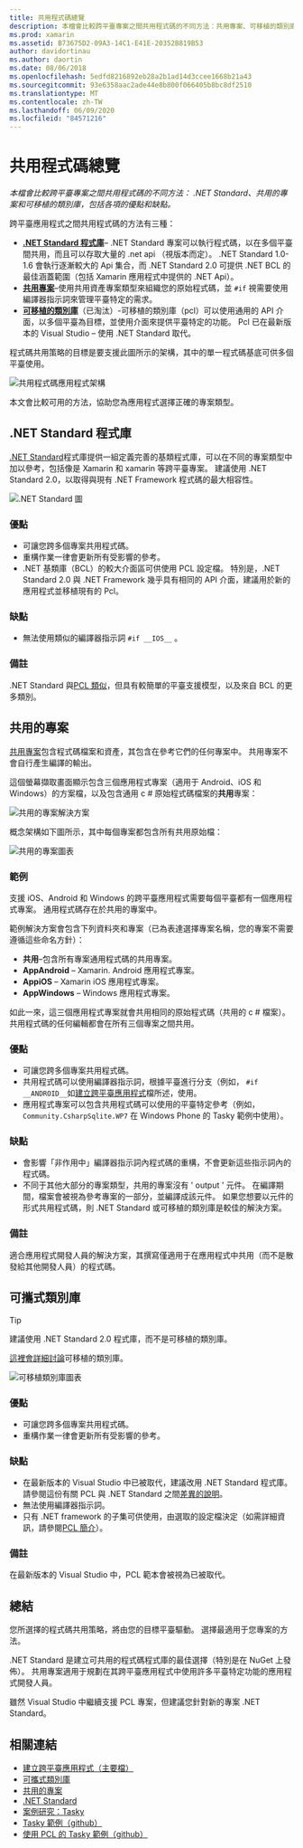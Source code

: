 ```yaml
---
title: 共用程式碼總覽
description: 本檔會比較跨平臺專案之間共用程式碼的不同方法：共用專案、可移植的類別庫和 .NET Standard，包括每一項的優點和缺點。
ms.prod: xamarin
ms.assetid: B73675D2-09A3-14C1-E41E-20352B819B53
author: davidortinau
ms.author: daortin
ms.date: 08/06/2018
ms.openlocfilehash: 5edfd8216892eb28a2b1ad14d3ccee1668b21a43
ms.sourcegitcommit: 93e6358aac2ade44e8b800f066405b8bc8df2510
ms.translationtype: MT
ms.contentlocale: zh-TW
ms.lasthandoff: 06/09/2020
ms.locfileid: "84571216"
---
```

# <a name="sharing-code-overview"></a>共用程式碼總覽

_本檔會比較跨平臺專案之間共用程式碼的不同方法： .NET Standard、共用的專案和可移植的類別庫，包括各項的優點和缺點。_

跨平臺應用程式之間共用程式碼的方法有三種：

- [**.NET Standard 程式庫**](#Net_Standard)– .NET Standard 專案可以執行程式碼，以在多個平臺間共用，而且可以存取大量的 .net api （視版本而定）。 .NET Standard 1.0-1.6 會執行逐漸較大的 Api 集合，而 .NET Standard 2.0 可提供 .NET BCL 的最佳涵蓋範圍（包括 Xamarin 應用程式中提供的 .NET Api）。
- [**共用專案**](#Shared_Projects)–使用共用資產專案類型來組織您的原始程式碼，並 `#if` 視需要使用編譯器指示詞來管理平臺特定的需求。
- [**可移植的類別庫**](#Portable_Class_Libraries)（已淘汰）-可移植的類別庫（pcl）可以使用通用的 API 介面，以多個平臺為目標，並使用介面來提供平臺特定的功能。 Pcl 已在最新版本的 Visual Studio &ndash; 使用 .NET Standard 取代。

程式碼共用策略的目標是要支援此圖所示的架構，其中的單一程式碼基底可供多個平臺使用。

 ![共用程式碼應用程式架構](code-sharing-images/conceptualarchitecture.png "共用程式碼應用程式架構")

本文會比較可用的方法，協助您為應用程式選擇正確的專案類型。

<a name="Net_Standard"></a>

## <a name="net-standard-libraries"></a>.NET Standard 程式庫

[.NET Standard](~/cross-platform/app-fundamentals/net-standard.md)程式庫提供一組定義完善的基類程式庫，可以在不同的專案類型中加以參考，包括像是 Xamarin 和 xamarin 等跨平臺專案。 建議使用 .NET Standard 2.0，以取得與現有 .NET Framework 程式碼的最大相容性。

![.NET Standard 圖](code-sharing-images/netstandard.png ".NET Standard 圖")

### <a name="benefits"></a>優點

- 可讓您跨多個專案共用程式碼。
- 重構作業一律會更新所有受影響的參考。
- .NET 基類庫（BCL）的較大介面區可供使用 PCL 設定檔。 特別是，.NET Standard 2.0 與 .NET Framework 幾乎具有相同的 API 介面，建議用於新的應用程式並移植現有的 Pcl。

### <a name="disadvantages"></a>缺點

- 無法使用類似的編譯器指示詞 `#if __IOS__` 。

### <a name="remarks"></a>備註

.NET Standard 與[PCL 類似](https://docs.microsoft.com/dotnet/standard/net-standard#comparison-to-portable-class-libraries)，但具有較簡單的平臺支援模型，以及來自 BCL 的更多類別。

<a name="Shared_Projects"></a>

## <a name="shared-projects"></a>共用的專案

[共用專案](~/cross-platform/app-fundamentals/shared-projects.md)包含程式碼檔案和資產，其包含在參考它們的任何專案中。 共用專案不會自行產生編譯的輸出。

這個螢幕擷取畫面顯示包含三個應用程式專案（適用于 Android、iOS 和 Windows）的方案檔，以及包含通用 c # 原始程式碼檔案的**共用**專案：

![共用的專案解決方案](code-sharing-images/sharedsolution.png "共用的專案解決方案")

概念架構如下圖所示，其中每個專案都包含所有共用原始檔：

![共用的專案圖表](code-sharing-images/sharedassetproject.png "共用的專案圖表")

### <a name="example"></a>範例

支援 iOS、Android 和 Windows 的跨平臺應用程式需要每個平臺都有一個應用程式專案。 通用程式碼存在於共用的專案中。

範例解決方案會包含下列資料夾和專案（已為表達選擇專案名稱，您的專案不需要遵循這些命名方針）：

- **共用**–包含所有專案通用程式碼的共用專案。
- **AppAndroid** – Xamarin. Android 應用程式專案。
- **AppiOS** – Xamarin iOS 應用程式專案。
- **AppWindows** – Windows 應用程式專案。

如此一來，這三個應用程式專案就會共用相同的原始程式碼（共用的 c # 檔案）。 共用程式碼的任何編輯都會在所有三個專案之間共用。

### <a name="benefits"></a>優點

- 可讓您跨多個專案共用程式碼。
- 共用程式碼可以使用編譯器指示詞，根據平臺進行分支（例如， `#if __ANDROID__`如[建立跨平臺應用程式](~/cross-platform/app-fundamentals/building-cross-platform-applications/index.md)檔所述，使用。
- 應用程式專案可以包含共用程式碼可以使用的平臺特定參考（例如， `Community.CsharpSqlite.WP7` 在 Windows Phone 的 Tasky 範例中使用）。

### <a name="disadvantages"></a>缺點

- 會影響「非作用中」編譯器指示詞內程式碼的重構，不會更新這些指示詞內的程式碼。
- 不同于其他大部分的專案類型，共用的專案沒有 ' output ' 元件。 在編譯期間，檔案會被視為參考專案的一部分，並編譯成該元件。 如果您想要以元件的形式共用程式碼，則 .NET Standard 或可移植的類別庫是較佳的解決方案。

<a name="Shared_Remarks"></a>

### <a name="remarks"></a>備註

適合應用程式開發人員的解決方案，其撰寫僅適用于在應用程式中共用（而不是散發給其他開發人員）的程式碼。

<a name="Portable_Class_Libraries"></a>

## <a name="portable-class-libraries"></a>可攜式類別庫

> [!TIP]
> 建議使用 .NET Standard 2.0 程式庫，而不是可移植的類別庫。

[這裡會詳細討論](~/cross-platform/app-fundamentals/pcl.md)可移植的類別庫。

![可移植類別庫圖表](code-sharing-images/portableclasslibrary.png "可移植類別庫圖表")

### <a name="benefits"></a>優點

- 可讓您跨多個專案共用程式碼。
- 重構作業一律會更新所有受影響的參考。

### <a name="disadvantages"></a>缺點

- 在最新版本的 Visual Studio 中已被取代，建議改用 .NET Standard 程式庫。 請參閱這份有關 PCL 與 .NET Standard 之間[差異的說明](https://docs.microsoft.com/dotnet/standard/net-standard#comparison-to-portable-class-libraries)。
- 無法使用編譯器指示詞。
- 只有 .NET framework 的子集可供使用，由選取的設定檔決定（如需詳細資訊，請參閱[PCL 簡介](~/cross-platform/app-fundamentals/pcl.md)）。

### <a name="remarks"></a>備註

在最新版本的 Visual Studio 中，PCL 範本會被視為已被取代。

## <a name="summary"></a>總結

您所選擇的程式碼共用策略，將由您的目標平臺驅動。 選擇最適用于您專案的方法。

.NET Standard 是建立可共用的程式碼程式庫的最佳選擇（特別是在 NuGet 上發佈）。 共用專案適用于規劃在其跨平臺應用程式中使用許多平臺特定功能的應用程式開發人員。

雖然 Visual Studio 中繼續支援 PCL 專案，但建議您針對新的專案 .NET Standard。

## <a name="related-links"></a>相關連結

- [建立跨平臺應用程式（主要檔）](~/cross-platform/app-fundamentals/building-cross-platform-applications/index.md)
- [可攜式類別庫](~/cross-platform/app-fundamentals/pcl.md)
- [共用的專案](~/cross-platform/app-fundamentals/shared-projects.md)
- [.NET Standard](~/cross-platform/app-fundamentals/net-standard.md)
- [案例研究：Tasky](~/cross-platform/app-fundamentals/building-cross-platform-applications/case-study-tasky.md)
- [Tasky 範例（github）](https://github.com/xamarin/mobile-samples/tree/master/Tasky)
- [使用 PCL 的 Tasky 範例（github）](https://github.com/xamarin/mobile-samples/tree/master/TaskyPortable)

